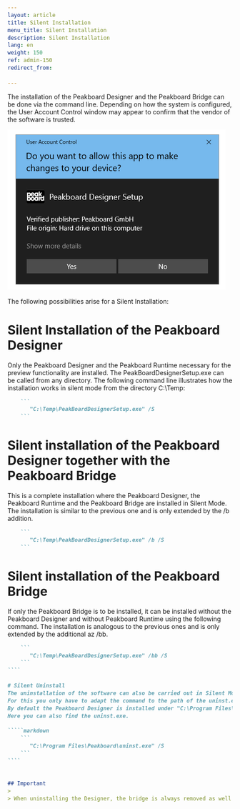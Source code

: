 ```yaml
---
layout: article
title: Silent Installation
menu_title: Silent Installation
description: Silent Installation
lang: en
weight: 150
ref: admin-150
redirect_from:

---
```


The installation of the Peakboard Designer and the Peakboard Bridge can be done via the command line.
Depending on how the system is configured, the User Account Control window may appear to confirm that the vendor of the software is trusted.

![Windows User Account Control Window](/assets/images/admin/install-silent/usercontrol.png)

The following possibilities arise for a Silent Installation:

# Silent Installation of the Peakboard Designer
Only the Peakboard Designer and the Peakboard Runtime necessary for the preview functionality are installed. 
The PeakBoardDesignerSetup.exe can be called from any directory. 
The following command line illustrates how the installation works in silent mode from the directory C:\Temp:

````markdown
    ```
       "C:\Temp\PeakBoardDesignerSetup.exe" /S
    ```
````

# Silent installation of the Peakboard Designer together with the Peakboard Bridge
This is a complete installation where the Peakboard Designer, the Peakboard Runtime and the Peakboard Bridge are installed in Silent Mode.
The installation is similar to the previous one and is only extended by the /b addition.

````markdown
    ```
       "C:\Temp\PeakBoardDesignerSetup.exe" /b /S
    ```
````

# Silent installation of the Peakboard Bridge
If only the Peakboard Bridge is to be installed, it can be installed without the Peakboard Designer and without Peakboard Runtime using the following command.
The installation is analogous to the previous ones and is only extended by the additional az /bb.

`````markdown
    ```
       "C:\Temp\PeakBoardDesignerSetup.exe" /bb /S
    ```
````
	
# Silent Uninstall
The uninstallation of the software can also be carried out in Silent Mode in the same way as the installation.
For this you only have to adapt the command to the path of the uninst.exe.
By default the Peakboard Designer is installed under "C:\Program Files\Peakboard". 
Here you can also find the uninst.exe.

`````markdown
    ```
       "C:\Program Files\Peakboard\uninst.exe" /S
    ```
````


## Important
>
> When uninstalling the Designer, the bridge is always removed as well!
